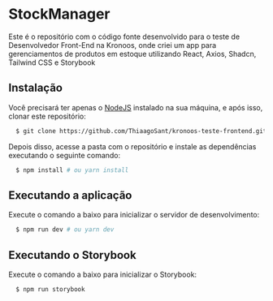 # StockManager

Este é o repositório com o código fonte desenvolvido para o teste de Desenvolvedor Front-End na Kronoos, onde criei um app para gerenciamentos de produtos em estoque utilizando React, Axios, Shadcn, Tailwind CSS e Storybook

## Instalação

Você precisará ter apenas o [NodeJS](https://nodejs.org) instalado na sua máquina, e após isso, clonar este repositório:

```sh
  $ git clone https://github.com/ThiaagoSant/kronoos-teste-frontend.git
```

Depois disso, acesse a pasta com o repositório e instale as dependências executando o seguinte comando:

```sh
  $ npm install # ou yarn install
```

## Executando a aplicação

Execute o comando a baixo para inicializar o servidor de desenvolvimento:

```sh
  $ npm run dev # ou yarn dev
```

## Executando o Storybook

Execute o comando a baixo para inicializar o Storybook:

```sh
  $ npm run storybook
```